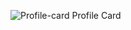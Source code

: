 ![Profile-card](https://github.com/saiprasath0602/Profile_Card/assets/114066250/614f5571-cc65-4a58-80eb-659b5fb311e9)
Profile Card
